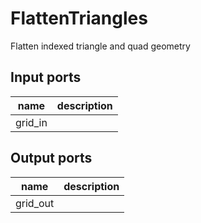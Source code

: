
# FlattenTriangles
Flatten indexed triangle and quad geometry

## Input ports
|name|description|
|-|-|
|grid_in||



## Output ports
|name|description|
|-|-|
|grid_out||
